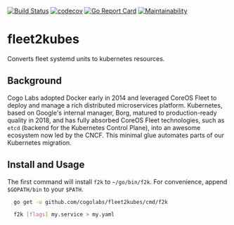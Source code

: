 [![Build Status](https://travis-ci.org/cogolabs/fleet2kubes.svg?branch=master)](https://travis-ci.org/cogolabs/fleet2kubes)
[![codecov](https://codecov.io/gh/cogolabs/fleet2kubes/branch/master/graph/badge.svg)](https://codecov.io/gh/cogolabs/fleet2kubes)
[![Go Report Card](https://goreportcard.com/badge/github.com/cogolabs/fleet2kubes)](https://goreportcard.com/report/github.com/cogolabs/fleet2kubes)
[![Maintainability](https://api.codeclimate.com/v1/badges/699f80c897e5cd1865ba/maintainability)](https://codeclimate.com/github/cogolabs/fleet2kubes/maintainability)

# fleet2kubes

Converts fleet systemd units to kubernetes resources.

## Background

Cogo Labs adopted Docker early in 2014 and leveraged CoreOS Fleet to deploy and manage a rich distributed microservices platform. Kubernetes, based on Google's internal manager, Borg, matured to production-ready quality in 2018, and has fully absorbed CoreOS Fleet technologies, such as `etcd` (backend for the Kubernetes Control Plane), into an awesome ecosystem now led by the CNCF. This minimal glue automates parts of our Kubernetes migration.

## Install and Usage

The first command will install `f2k` to `~/go/bin/f2k`. For convenience, append `$GOPATH/bin` to your `$PATH`.

```sh
  go get -u github.com/cogolabs/fleet2kubes/cmd/f2k

  f2k [flags] my.service > my.yaml
```
